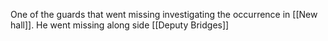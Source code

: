 One of the guards that went missing investigating the occurrence in [[New hall]]. He went missing along side [[Deputy Bridges]]